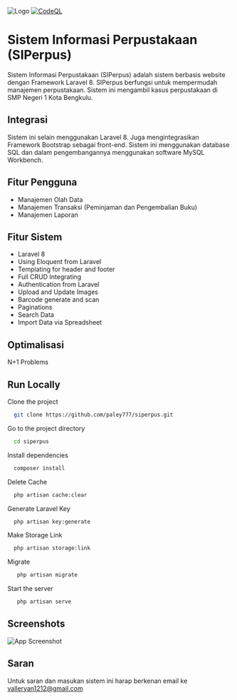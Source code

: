 
![Logo](https://i.ibb.co/5ThtRFq/Screenshot-2022-06-17-193018.png)
[![CodeQL](https://github.com/paley777/siperpus/actions/workflows/codeql-analysis.yml/badge.svg)](https://github.com/paley777/siperpus/actions/workflows/codeql-analysis.yml)

# Sistem Informasi Perpustakaan (SIPerpus)

Sistem Informasi Perpustakaan (SIPerpus) adalah sistem berbasis website
dengan Framework Laravel 8. SIPerpus berfungsi untuk mempermudah
manajemen perpustakaan. Sistem ini mengambil kasus perpustakaan di SMP Negeri 1 Kota Bengkulu.



## Integrasi
Sistem ini selain menggunakan Laravel 8. Juga mengintegrasikan Framework
Bootstrap sebagai front-end. Sistem ini menggunakan database SQL dan dalam 
pengembangannya menggunakan software MySQL Workbench.


## Fitur Pengguna

- Manajemen Olah Data
- Manajemen Transaksi (Peminjaman dan Pengembalian Buku)
- Manajemen Laporan





## Fitur Sistem

- Laravel 8
- Using Eloquent from Laravel
- Templating for header and footer
- Full CRUD Integrating
- Authentication from Laravel
- Upload and Update Images
- Barcode generate and scan
- Paginations
- Search Data
- Import Data via Spreadsheet

## Optimalisasi

N+1 Problems

## Run Locally

Clone the project

```bash
  git clone https://github.com/paley777/siperpus.git
```

Go to the project directory

```bash
  cd siperpus
```

Install dependencies

```bash
  composer install
```

Delete Cache

```bash
  php artisan cache:clear
```
Generate Laravel Key

```bash
  php artisan key:generate
```
Make Storage Link

```bash
  php artisan storage:link
```
Migrate

```bash
   php artisan migrate
```
Start the server

```bash
   php artisan serve
```


## Screenshots

![App Screenshot](https://i.ibb.co/x5ZFZyB/Screenshot-2022-06-17-193220.png)


## Saran

Untuk saran dan masukan sistem ini harap berkenan email ke valleryan1212@gmail.com
